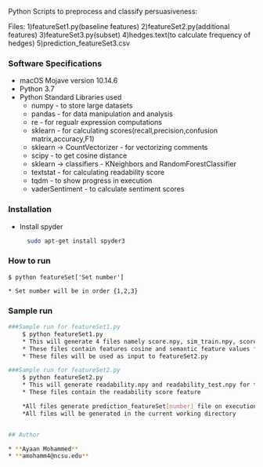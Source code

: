 
Python Scripts to preprocess and classify persuasiveness:

Files:
1)featureSet1.py(baseline features)
2)featureSet2.py(additional features)
3)featureSet3.py(subset)
4)hedges.text(to calculate frequency of hedges)
5)prediction_featureSet3.csv


### Software Specifications

* macOS Mojave version 10.14.6
* Python 3.7
* Python Standard Libraries used
    * numpy - to store large datasets
    * pandas - for data manipulation and analysis
    * re - for regualr expression computations
    * sklearn - for calculating scores(recall,precision,confusion matrix,accuracy,F1)
    * sklearn -> CountVectorizer - for vectorizing comments
    * scipy - to get cosine distance
    * sklearn -> classifiers - KNeighbors and RandomForestClassifier
    * textstat - for calculating readability score
    * tqdm - to show progress in execution
    * vaderSentiment - to calculate sentiment scores


### Installation
* Install spyder
  ```bash
    sudo apt-get install spyder3
  ```
### How to run
```
$ python featureSet['Set number']
```
    * Set number will be in order {1,2,3}

### Sample run

```bash
###Sample run for featureSet1.py
    $ python featureSet1.py
    * This will generate 4 files namely score.npy, sim_train.npy, score_test.numpy and sim_test.npy
    * These files contain features cosine and semantic feature values for training and test dataset respectively
    * These files will be used as input to featureSet2.py

###Sample run for featureSet2.py
    $ python featureSet2.py
    * This will generate readability.npy and readability_test.npy for training and test dataset respectively
    * These files contain the readability score feature

    *All files generate prediction_featureSet[number] file on execution
    *All files will be generated in the current working directory


## Author

* **Ayaan Mohammed**
* **amohamm4@ncsu.edu**
